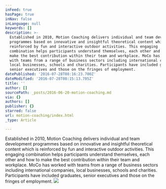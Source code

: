 ```yaml
---
inFeed: true
hasPage: true
inNav: false
inLanguage: null
keywords: []
description: >-
  Established in 2010, Motion Coaching delivers individual and team development
  programmes based on innovative and insightful theoretical content which is
  reinforced by fun and interactive outdoor activities. This engaging
  combination helps participants understand themselves, each other and how to
  make the best contribution within their team and workplace. MoCo has worked
  with teams from a range of business sectors including international companies,
  local businesses, schools and charities. Participants have included graduates,
  senior executives and those on the fringes of employment. 
datePublished: '2016-07-28T08:16:23.700Z'
dateModified: '2016-07-28T08:15:13.705Z'
title: ''
author: []
sourcePath: _posts/2016-06-20-motion-coaching.md
via: {}
authors: []
publisher: {}
starred: false
url: motion-coaching/index.html
_type: Article

---
```

Established in 2010, Motion Coaching delivers individual and team development programmes based on innovative and insightful theoretical content which is reinforced by fun and interactive outdoor activities. This engaging combination helps participants understand themselves, each other and how to make the best contribution within their team and workplace. MoCo has worked with teams from a range of business sectors including international companies, local businesses, schools and charities. Participants have included graduates, senior executives and those on the fringes of employment. ![](https://the-grid-user-content.s3-us-west-2.amazonaws.com/b6debc14-9c90-40d4-ad0e-0952fc799960.jpg)